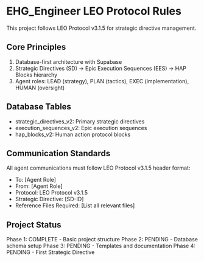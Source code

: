 # EHG_Engineer LEO Protocol Rules

This project follows LEO Protocol v3.1.5 for strategic directive management.

## Core Principles
1. Database-first architecture with Supabase
2. Strategic Directives (SD) → Epic Execution Sequences (EES) → HAP Blocks hierarchy
3. Agent roles: LEAD (strategy), PLAN (tactics), EXEC (implementation), HUMAN (oversight)

## Database Tables
- strategic_directives_v2: Primary strategic directives
- execution_sequences_v2: Epic execution sequences  
- hap_blocks_v2: Human action protocol blocks

## Communication Standards
All agent communications must follow LEO Protocol v3.1.5 header format:
- To: [Agent Role]
- From: [Agent Role]
- Protocol: LEO Protocol v3.1.5
- Strategic Directive: [SD-ID]
- Reference Files Required: [List all relevant files]

## Project Status
Phase 1: COMPLETE - Basic project structure
Phase 2: PENDING - Database schema setup
Phase 3: PENDING - Templates and documentation
Phase 4: PENDING - First Strategic Directive